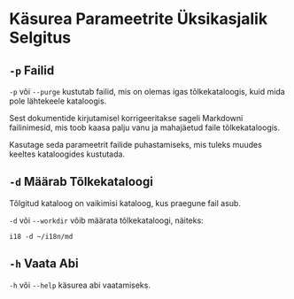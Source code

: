 # Käsurea Parameetrite Üksikasjalik Selgitus

## `-p` Failid

`-p` või `--purge` kustutab failid, mis on olemas igas tõlkekataloogis, kuid mida pole lähtekeele kataloogis.

Sest dokumentide kirjutamisel korrigeeritakse sageli Markdowni failinimesid, mis toob kaasa palju vanu ja mahajäetud faile tõlkekataloogis.

Kasutage seda parameetrit failide puhastamiseks, mis tuleks muudes keeltes kataloogides kustutada.

## `-d` Määrab Tõlkekataloogi

Tõlgitud kataloog on vaikimisi kataloog, kus praegune fail asub.

`-d` või `--workdir` võib määrata tõlkekataloogi, näiteks:

```
i18 -d ~/i18n/md
```

## `-h` Vaata Abi

`-h` või `--help` käsurea abi vaatamiseks.